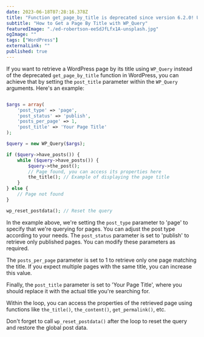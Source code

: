 ```yaml
---
date: 2023-06-18T07:28:16.378Z
title: "Function get_page_by_title is deprecated since version 6.2.0! Use WP_Query instead." 
subtitle: "How to Get a Page By Title with WP_Query"
featuredImage: "./ed-robertson-eeSdJfLfx1A-unsplash.jpg"
ogImage: ""
tags: ["WordPress"]
externalLink: ""
published: true
---
```


If you want to retrieve a WordPress page by its title using `WP_Query` instead of the deprecated `get_page_by_title` function in WordPress, you can achieve that by setting the `post_title` parameter within the `WP_Query` arguments. Here's an example:

```php

$args = array(
    'post_type' => 'page',
    'post_status' => 'publish',
    'posts_per_page' => 1,
    'post_title' => 'Your Page Title'
);

$query = new WP_Query($args);

if ($query->have_posts()) {
    while ($query->have_posts()) {
        $query->the_post();
        // Page found, you can access its properties here
        the_title(); // Example of displaying the page title
    }
} else {
    // Page not found
}

wp_reset_postdata(); // Reset the query
```

In the example above, we're setting the `post_type` parameter to 'page' to specify that we're querying for pages. You can adjust the post type according to your needs. The `post_status` parameter is set to 'publish' to retrieve only published pages. You can modify these parameters as required.

The `posts_per_page` parameter is set to 1 to retrieve only one page matching the title. If you expect multiple pages with the same title, you can increase this value.

Finally, the `post_title` parameter is set to 'Your Page Title', where you should replace it with the actual title you're searching for.

Within the loop, you can access the properties of the retrieved page using functions like `the_title()`, `the_content()`, `get_permalink()`, etc.

Don't forget to call `wp_reset_postdata()` after the loop to reset the query and restore the global post data.